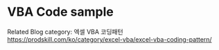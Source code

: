 # VBA Code sample
Related Blog category: 엑셀 VBA 코딩패턴   
https://prodskill.com/ko/category/excel-vba/excel-vba-coding-pattern/   
